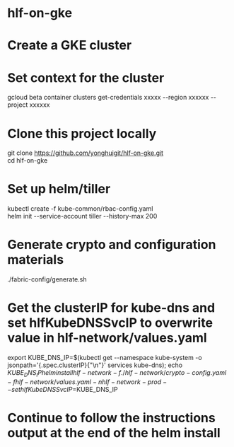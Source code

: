 # hlf-on-gke
# Create a GKE cluster
# Set context for the cluster
gcloud beta container clusters get-credentials xxxxx --region xxxxxx --project xxxxxx
# Clone this project locally
git clone https://github.com/yonghuigit/hlf-on-gke.git  
cd hlf-on-gke
# Set up helm/tiller
kubectl create -f kube-common/rbac-config.yaml  
helm init --service-account tiller --history-max 200
# Generate crypto and configuration materials
./fabric-config/generate.sh
# Get the clusterIP for kube-dns and set hlfKubeDNSSvcIP to overwrite value in hlf-network/values.yaml
export KUBE_DNS_IP=$(kubectl get --namespace kube-system -o jsonpath='{.spec.clusterIP}{"\n"}' services kube-dns); echo $KUBE_DNS_IP  
helm install hlf-network -f ./hlf-network/crypto-config.yaml -f hlf-network/values.yaml  -n hlf-network-prod --set hlfKubeDNSSvcIP=$KUBE_DNS_IP  
# Continue to follow the instructions output at the end of the helm install
